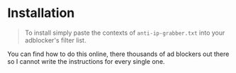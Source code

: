 # Installation
>To install simply paste the contexts of `anti-ip-grabber.txt` into your adblocker's filter list.

You can find how to do this online, there thousands of ad blockers out there so I cannot write the instructions for every single one.


